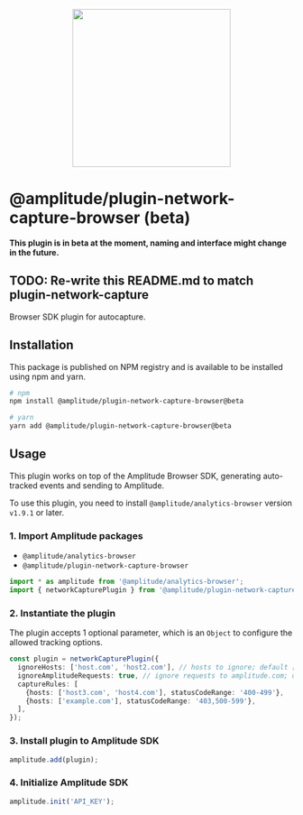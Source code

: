 <p align="center">
  <a href="https://amplitude.com" target="_blank" align="center">
    <img src="https://static.amplitude.com/lightning/46c85bfd91905de8047f1ee65c7c93d6fa9ee6ea/static/media/amplitude-logo-with-text.4fb9e463.svg" width="280">
  </a>
  <br />
</p>

# @amplitude/plugin-network-capture-browser (beta)
**This plugin is in beta at the moment, naming and interface might change in the future.**

## TODO: Re-write this README.md to match plugin-network-capture

Browser SDK plugin for autocapture.

## Installation

This package is published on NPM registry and is available to be installed using npm and yarn.

```sh
# npm
npm install @amplitude/plugin-network-capture-browser@beta

# yarn
yarn add @amplitude/plugin-network-capture-browser@beta
```

## Usage

This plugin works on top of the Amplitude Browser SDK, generating auto-tracked events and sending to Amplitude.

To use this plugin, you need to install `@amplitude/analytics-browser` version `v1.9.1` or later.

### 1. Import Amplitude packages

* `@amplitude/analytics-browser`
* `@amplitude/plugin-network-capture-browser`

```typescript
import * as amplitude from '@amplitude/analytics-browser';
import { networkCapturePlugin } from '@amplitude/plugin-network-capture-browser';
```

### 2. Instantiate the plugin

The plugin accepts 1 optional parameter, which is an `Object` to configure the allowed tracking options.

```typescript
const plugin = networkCapturePlugin({
  ignoreHosts: ['host.com', 'host2.com'], // hosts to ignore; default []
  ignoreAmplitudeRequests: true, // ignore requests to amplitude.com; default "true",
  captureRules: [
    {hosts: ['host3.com', 'host4.com'], statusCodeRange: '400-499'},
    {hosts: ['example.com'], statusCodeRange: '403,500-599'},
  ],
});
```

### 3. Install plugin to Amplitude SDK

```typescript
amplitude.add(plugin);
```

### 4. Initialize Amplitude SDK

```typescript
amplitude.init('API_KEY');
```
